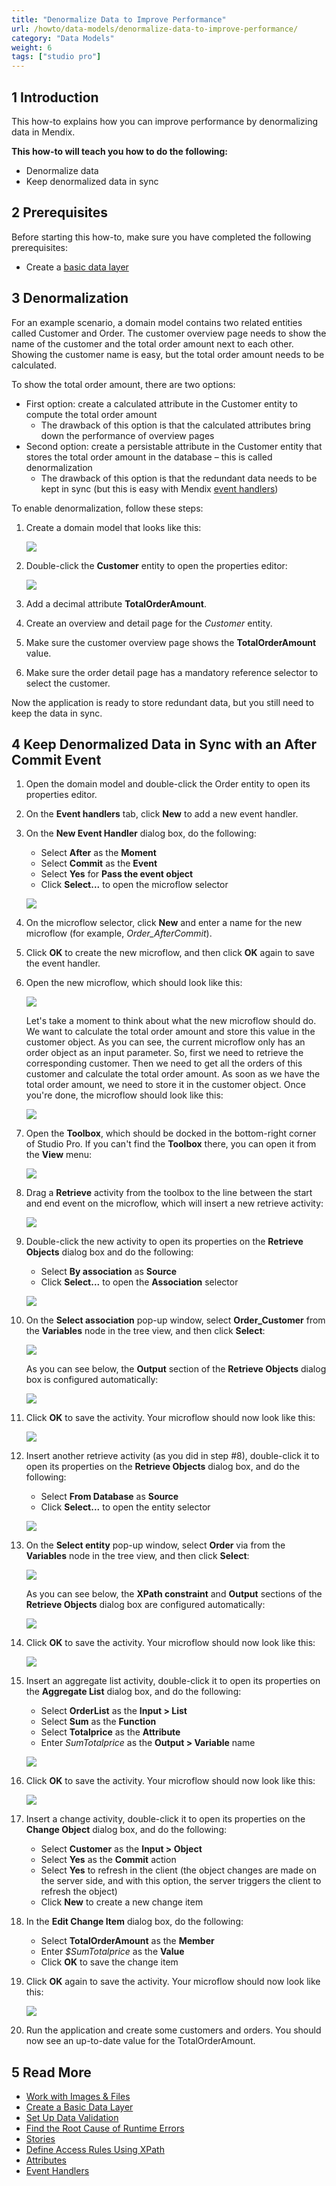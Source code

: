 ```yaml
---
title: "Denormalize Data to Improve Performance"
url: /howto/data-models/denormalize-data-to-improve-performance/
category: "Data Models"
weight: 6
tags: ["studio pro"]
---
```


## 1 Introduction

This how-to explains how you can improve performance by denormalizing data in Mendix.

**This how-to will teach you how to do the following:**

* Denormalize data
* Keep denormalized data in sync

## 2 Prerequisites

Before starting this how-to, make sure you have completed the following prerequisites:

* Create a [basic data layer](/howto/data-models/create-a-basic-data-layer/)

## 3 Denormalization

For an example scenario, a domain model contains two related entities called Customer and Order. The customer overview page needs to show the name of the customer and the total order amount next to each other. Showing the customer name is easy, but the total order amount needs to be calculated.

To show the total order amount, there are two options:

* First option: create a calculated attribute in the Customer entity to compute the total order amount
	* The drawback of this option is that the calculated attributes bring down the performance of overview pages
* Second option: create a persistable attribute in the Customer entity that stores the total order amount in the database – this is called denormalization
	* The drawback of this option is that the redundant data needs to be kept in sync (but this is easy with Mendix [event handlers](/refguide/event-handlers/))

To enable denormalization, follow these steps:

1.  Create a domain model that looks like this:

    ![](/attachments/howto/data-models/denormalize-data-to-improve-performance/18582169.png)

2.  Double-click the **Customer** entity to open the properties editor:

    ![](/attachments/howto/data-models/denormalize-data-to-improve-performance/18582168.png)

3. Add a decimal attribute **TotalOrderAmount**.
4. Create an overview and detail page for the *Customer* entity.
5. Make sure the customer overview page shows the **TotalOrderAmount** value.
6. Make sure the order detail page has a mandatory reference selector to select the customer.

Now the application is ready to store redundant data, but you still need to keep the data in sync.

## 4 Keep Denormalized Data in Sync with an After Commit Event

1. Open the domain model and double-click the Order entity to open its properties editor.
2. On the **Event handlers** tab, click **New** to add a new event handler.
3.  On the **New Event Handler** dialog box, do the following:
    * Select **After** as the **Moment**
    * Select **Commit** as the **Event**
    * Select **Yes** for **Pass the event object**
    * Click **Select...** to open the microflow selector

    ![](/attachments/howto/data-models/denormalize-data-to-improve-performance/18582166.png)

4. On the microflow selector, click **New** and enter a name for the new microflow (for example, *Order_AfterCommit*).
5. Click **OK** to create the new microflow, and then click **OK** again to save the event handler.
6.  Open the new microflow, which should look like this:

    ![](/attachments/howto/data-models/denormalize-data-to-improve-performance/18582165.png)

    Let's take a moment to think about what the new microflow should do. We want to calculate the total order amount and store this value in the customer object. As you can see, the current microflow only has an order object as an input parameter. So, first we need to retrieve the corresponding customer. Then we need to get all the orders of this customer and calculate the total order amount. As soon as we have the total order amount, we need to store it in the customer object. Once you're done, the microflow should look like this:

    ![](/attachments/howto/data-models/denormalize-data-to-improve-performance/18582150.png)

7.  Open the **Toolbox**, which should be docked in the bottom-right corner of Studio Pro. If you can't find the **Toolbox** there, you can open it from the **View** menu:

    ![](/attachments/howto/data-models/denormalize-data-to-improve-performance/18582163.png)

8.  Drag a **Retrieve** activity from the toolbox to the line between the start and end event on the microflow, which will insert a new retrieve activity:

    ![](/attachments/howto/data-models/denormalize-data-to-improve-performance/18582164.png)

9.  Double-click the new activity to open its properties on the **Retrieve Objects** dialog box and do the following:
    * Select **By association** as **Source**
    * Click **Select...** to open the **Association** selector

    ![](/attachments/howto/data-models/denormalize-data-to-improve-performance/18582162.png)

10. On the **Select association** pop-up window, select **Order_Customer** from the **Variables** node in the tree view, and then click **Select**:

    ![](/attachments/howto/data-models/denormalize-data-to-improve-performance/18582161.png)

    As you can see below, the **Output** section of the **Retrieve Objects** dialog box is configured automatically:

    ![](/attachments/howto/data-models/denormalize-data-to-improve-performance/18582160.png)

11. Click **OK** to save the activity. Your microflow should now look like this:

    ![](/attachments/howto/data-models/denormalize-data-to-improve-performance/18582159.png)

12. Insert another retrieve activity (as you did in step #8), double-click it to open its properties on the **Retrieve Objects** dialog box, and do the following:
    * Select **From Database** as **Source**
    * Click **Select...** to open the entity selector

    ![](/attachments/howto/data-models/denormalize-data-to-improve-performance/18582157.png)

13. On the **Select entity** pop-up window, select **Order** via from the **Variables** node in the tree view, and then click **Select**:

    ![](/attachments/howto/data-models/denormalize-data-to-improve-performance/18582158.png)

    As you can see below, the **XPath constraint** and **Output** sections of the **Retrieve Objects** dialog box are configured automatically:
    
    ![](/attachments/howto/data-models/denormalize-data-to-improve-performance/18582156.png)

14. Click **OK** to save the activity. Your microflow should now look like this:

    ![](/attachments/howto/data-models/denormalize-data-to-improve-performance/18582155.png)

15. Insert an aggregate list activity, double-click it to open its properties on the **Aggregate List** dialog box, and do the following:
    * Select **OrderList** as the **Input > List**
    * Select **Sum** as the **Function**
    * Select **Totalprice** as the **Attribute**
    * Enter *SumTotalprice* as the **Output > Variable** name

    ![](/attachments/howto/data-models/denormalize-data-to-improve-performance/18582153.png)

16. Click **OK** to save the activity. Your microflow should now look like this:

    ![](/attachments/howto/data-models/denormalize-data-to-improve-performance/18582152.png)
    
17. Insert a change activity, double-click it to open its properties on the **Change Object** dialog box, and do the following:
    * Select **Customer** as the **Input > Object**
    * Select **Yes** as the **Commit** action
    * Select **Yes** to refresh in the client (the object changes are made on the server side, and with this option, the server triggers the client to refresh the object)
    * Click **New** to create a new change item
18. In the **Edit Change Item** dialog box, do the following:
    * Select **TotalOrderAmount** as the **Member**
    * Enter *$SumTotalprice* as the **Value**
    * Click **OK** to save the change item
19. Click **OK** again to save the activity. Your microflow should now look like this:

    ![](/attachments/howto/data-models/denormalize-data-to-improve-performance/18582150.png)

20. Run the application and create some customers and orders. You should now see an up-to-date value for the TotalOrderAmount.

## 5 Read More

* [Work with Images & Files](/howto/data-models/working-with-images-and-files/)
* [Create a Basic Data Layer](/howto/data-models/create-a-basic-data-layer/)
* [Set Up Data Validation](/howto/data-models/setting-up-data-validation/)
* [Find the Root Cause of Runtime Errors](/howto/monitoring-troubleshooting/finding-the-root-cause-of-runtime-errors/)
* [Stories](/developerportal/collaborate/stories/)
* [Define Access Rules Using XPath](/howto/logic-business-rules/define-access-rules-using-xpath/)
* [Attributes](/refguide/attributes/)
* [Event Handlers](/refguide/event-handlers/)

